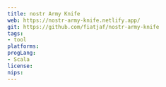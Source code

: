```yaml
---
title: nostr Army Knife
web: https://nostr-army-knife.netlify.app/
git: https://github.com/fiatjaf/nostr-army-knife
tags:
- tool
platforms: 
progLang:
- Scala
license: 
nips:
---
```

